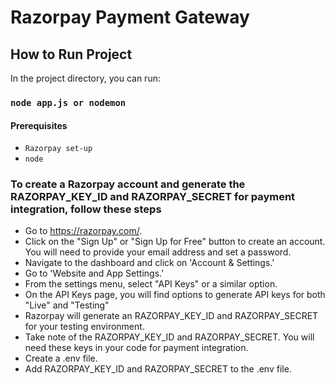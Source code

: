 # Razorpay Payment Gateway

## How to Run Project
In the project directory, you can run:
### `node app.js or nodemon`

#### Prerequisites
- `Razorpay set-up`
- `node`

### To create a Razorpay account and generate the RAZORPAY_KEY_ID and RAZORPAY_SECRET for payment integration, follow these steps
- Go to https://razorpay.com/.
- Click on the "Sign Up" or "Sign Up for Free" button to create an account. You will need to provide your email address and set a password.
- Navigate to the dashboard and click on 'Account & Settings.'
- Go to 'Website and App Settings.'
- From the settings menu, select "API Keys" or a similar option.
- On the API Keys page, you will find options to generate API keys for both "Live" and "Testing"
- Razorpay will generate an RAZORPAY_KEY_ID and RAZORPAY_SECRET for your testing environment.
- Take note of the RAZORPAY_KEY_ID and RAZORPAY_SECRET. You will need these keys in your code for payment integration.
- Create a .env file.
- Add RAZORPAY_KEY_ID and RAZORPAY_SECRET to the .env file.